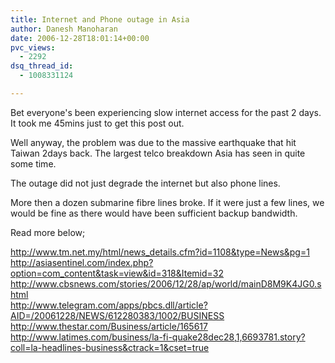 ```yaml
---
title: Internet and Phone outage in Asia
author: Danesh Manoharan
date: 2006-12-28T18:01:14+00:00
pvc_views:
  - 2292
dsq_thread_id:
  - 1008331124

---
```

Bet everyone's been experiencing slow internet access for the past 2 days. It took me 45mins just to get this post out.

Well anyway, the problem was due to the massive earthquake that hit Taiwan 2days back. The largest telco breakdown Asia has seen in quite some time.

The outage did not just degrade the internet but also phone lines.

More then a dozen submarine fibre lines broke. If it were just a few lines, we would be fine as there would have been sufficient backup bandwidth.

Read more below;

http://www.tm.net.my/html/news_details.cfm?id=1108&type=News&pg=1  
http://asiasentinel.com/index.php?option=com_content&task=view&id=318&Itemid=32  
http://www.cbsnews.com/stories/2006/12/28/ap/world/mainD8M9K4JG0.shtml  
http://www.telegram.com/apps/pbcs.dll/article?AID=/20061228/NEWS/612280383/1002/BUSINESS  
http://www.thestar.com/Business/article/165617  
http://www.latimes.com/business/la-fi-quake28dec28,1,6693781.story?coll=la-headlines-business&ctrack=1&cset=true